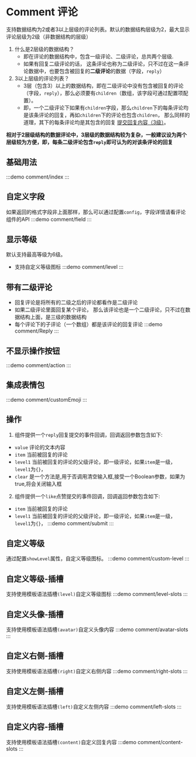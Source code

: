 # Comment 评论
支持数据结构为2或者3以上层级的评论列表。默认的数据结构层级为2，最大显示评论层级为2级（非数据结构的层级）
1. 什么是2层级的数据结构？
    - 即在评论的数据结构中，包含一级评论、二级评论，总共两个层级.
    - 如果有回复二级评论的话， 这条评论也称为二级评论，只不过在这一条评论数据中，也要包含被回复的**二级评论**的数据（字段，`reply`）
2. 3以上层级的评论列表？
    - 3层（包含3）以上的数据结构，即在二级评论中没有包含被回复的评论（字段，`reply`），那么必须要有`children`（数组，该字段可通过配置项配置）。
    - 即，一个二级评论下如果有`children`字段，那么`children`下的每条评论均是该条评论的回复，再如`children`下的评论也包含`children`，
      那么同样的道理，其下的每条评论均是其包含的回复 [提交回复内容（3级）](#提交回复内容)。
      <br>

**相对于2层级结构的数据评论中，3层级的数据结构较为复杂，一般建议设为两个层级较为方便，即，每条二级评论包含`reply`即可认为的对该条评论的回复**
## 基础用法
:::demo
comment/index
:::
## 自定义字段
如果返回的格式字段非上面那样，那么可以通过配置`config`，字段详情请看评论组件的API
:::demo
comment/field
:::
## 显示等级
默认支持最高等级为6级。
 - 支持自定义等级图标
:::demo
comment/level
:::
## 带有二级评论
 - 回复评论是将所有的二级之后的评论都看作是二级评论
 - 如果二级评论里面回复某个评论， 那么该评论也是一个二级评论，只不过在数据结构上面，是三级的数据结构
 - 每个评论下的子评论（一个数组）都是该评论的回复评论
:::demo
comment/Reply
:::
## 不显示操作按钮
:::demo
comment/action
:::
## 集成表情包
:::demo
comment/customEmoji
:::
## 操作
1. 组件提供一个`reply`回复提交的事件回调，回调返回参数包含如下:
  - `value` 评论的文本内容 
  - `item` 当前被回复的评论 
  - `level1` 当前被回复的评论的父级评论，即一级评论，如果`item`是一级， `level1`为`{}`， 
  - `clear` 是一个方法是,用于否调用清空输入框,接受一个Boolean参数，如果为true,将会关闭输入框

2. 组件提供一个`like`点赞提交的事件回调，回调返回参数包含如下:
  - `item` 当前被回复的评论
  - `level1` 当前被回复的评论的父级评论，即一级评论，如果`item`是一级， `level1`为`{}`，
:::demo
comment/submit
:::
## 自定义等级
通过配置`showLevel`属性，自定义等级图标。
:::demo
comment/custom-level
:::
## 自定义等级-插槽
支持使用模板语法插槽`(level)`自定义等级图标
:::demo
comment/level-slots
:::
## 自定义头像-插槽
支持使用模板语法插槽`(avatar)`自定义头像内容
:::demo
comment/avatar-slots
:::
## 自定义右侧-插槽
支持使用模板语法插槽`(right)`自定义右侧内容
:::demo
comment/right-slots
:::
## 自定义左侧-插槽
支持使用模板语法插槽`(left)`自定义左侧内容
:::demo
comment/left-slots
:::
## 自定义内容-插槽
支持使用模板语法插槽`(content)`自定义回复内容
:::demo
comment/content-slots
:::
